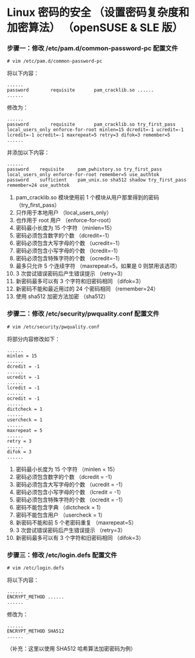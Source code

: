 # Linux 密码的安全 （设置密码复杂度和加密算法） （openSUSE & SLE 版）

### 步骤一：修改 /etc/pam.d/common-password-pc 配置文件

```
# vim /etc/pam.d/common-password-pc
```

将以下内容：

```
......
password        requisite       pam_cracklib.so ......
......
```

修改为：

```
......
password        requisite       pam_cracklib.so try_first_pass local_users_only enforce-for-root minlen=15 dcredit=-1 ucredit=-1 lcredit=-1 ocredit=-1 maxrepeat=5 retry=3 difok=3 remember=5
......
```

并添加以下内容：

```
......
password    requisite     pam_pwhistory.so try_first_pass local_users_only enforce-for-root remember=5 use_authtok
password    sufficient    pam_unix.so sha512 shadow try_first_pass remember=24 use_authtok
```

1. pam_cracklib.so 模块使用前 1 个模块从用户那里得到的密码 （try_first_pass）
2. 只作用于本地用户 （local_users_only）
3. 也作用于 root 用户 （enforce-for-root）
4. 密码最小长度为 15 个字符 （minlen=15）
5. 密码必须包含数字的个数 （dcredit=-1）
6. 密码必须包含大写字母的个数 （ucredit=-1）
7. 密码必须包含小写字母的个数 （lcredit=-1）
8. 密码必须包含特殊字符的个数 （ocredit=-1）
9. 最多只允许 5 个连续字符 （maxrepeat=5，如果是 0 则禁用该选项）
10. 3 次尝试错误密码后产生错误提示 （retry=3）
11. 新密码最多可以有 3 个字符和旧密码相同 （difok=3）
12. 新密码不能和最近用过的 24 个密码相同 （remember=24）
13. 使用 sha512 加密方法加密 （sha512）

### 步骤二：修改 /etc/security/pwquality.conf 配置文件

```
# vim /etc/security/pwquality.conf
```

将部分内容修改如下：

```
......
minlen = 15
......
dcredit = -1
......
ucredit = -1
......
lcredit = -1
......
ocredit = -1
......
dictcheck = 1
......
usercheck = 1
......
maxrepeat = 5
......
retry = 3
......
difok = 3
......
```

1. 密码最小长度为 15 个字符 （minlen = 15）
2. 密码必须包含数字的个数 （dcredit = -1）
3. 密码必须包含大写字母的个数 （ucredit = -1）
4. 密码必须包含小写字母的个数 （lcredit = -1）
5. 密码必须包含特殊字符的个数 （ocredit = -1）
6. 密码不能包含字典 （dictcheck = 1）
7. 密码不能包含用户 （usercheck = 1）
8. 新密码不能和前 5 个老密码重复 （maxrepeat=5）
9. 3 次尝试错误密码后产生错误提示 （retry=3）
10. 新密码最多可以有 3 个字符和旧密码相同 （difok=3）

### 步骤三：修改 /etc/login.defs 配置文件

```
# vim /etc/login.defs
```

将以下内容：

```
......
ENCRYPT_METHOD ......
......
```

修改为：

```
......
ENCRYPT_METHOD SHA512
......
```

（补充：这里以使用 SHA512 哈希算法加密密码为例）
